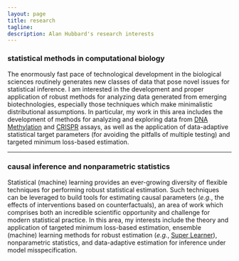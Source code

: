 ```yaml
---
layout: page
title: research
tagline:
description: Alan Hubbard's research interests
---
```


### statistical methods in computational biology

The enormously fast pace of technological development in the biological sciences
routinely generates new classes of data that pose novel issues for statistical
inference. I am interested in the development and proper application of robust
methods for analyzing data generated from emerging biotechnologies, especially
those techniques which make minimalistic distributional assumptions. In
particular, my work in this area includes the development of methods for
analyzing and exploring data from [DNA
Methylation](https://en.wikipedia.org/wiki/Reduced_representation_bisulfite_sequencing)
and [CRISPR](https://en.wikipedia.org/wiki/CRISPR) assays, as well as the
application of data-adaptive statistical target parameters (for avoiding the
pitfalls of multiple testing) and targeted minimum loss-based estimation.

---

### causal inference and nonparametric statistics

Statistical (machine) learning provides an ever-growing diversity of flexible
techniques for performing robust statistical estimation. Such techniques can be
leveraged to build tools for estimating causal parameters (_e.g._, the effects
of interventions based on counterfactuals), an area of work which comprises both
an incredible scientific opportunity and challenge for modern statistical
practice. In this area, my interests include the theory and application of
targeted minimum loss-based estimation, ensemble (machine) learning methods for
robust estimation (_e.g._, [Super
Learner](http://biostats.bepress.com/cgi/viewcontent.cgi?article=1226&context=ucbbiostat)),
nonparametric statistics, and data-adaptive estimation for inference under model
misspecification.
